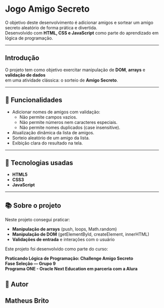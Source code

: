 # Jogo Amigo Secreto

O objetivo deste desenvolvimento é adicionar amigos e sortear um amigo secreto aleatório de forma prática e divertida.  
Desenvolvido com **HTML, CSS e JavaScript** como parte do aprendizado em lógica de programação.

---

## Introdução

O projeto tem como objetivo exercitar manipulação de **DOM**, **arrays** e **validação de dados**  
em uma atividade clássica: o sorteio de **Amigo Secreto**.

---

## 🎯 Funcionalidades

- Adicionar nomes de amigos com validação:
  - Não permite campos vazios.
  - Não permite números nem caracteres especiais.
  - Não permite nomes duplicados (case insensitive).
- Atualização dinâmica da lista de amigos.
- Sorteio aleatório de um amigo da lista.
- Exibição clara do resultado na tela.

---

## 🚀 Tecnologias usadas

- **HTML5**  
- **CSS3**  
- **JavaScript**

---

## 📚 Sobre o projeto

Neste projeto consegui praticar:

- **Manipulação de arrays** (push, loops, Math.random)  
- **Manipulação de DOM** (getElementById, createElement, innerHTML)  
- **Validações de entrada** e interações com o usuário

Este projeto foi desenvolvido como parte do curso:

**Praticando Lógica de Programação: Challenge Amigo Secreto**  
**Fase Seleção — Grupo 9**  
**Programa ONE - Oracle Next Education em parceria com a Alura**


## 👷 Autor

Matheus Brito 
---

